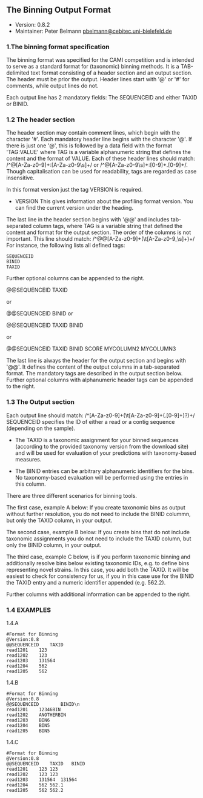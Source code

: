 ## The Binning Output Format

  * Version:    0.8.2
  * Maintainer: Peter Belmann <pbelmann@cebitec.uni-bielefeld.de>

### 1.The binning format specification

The binning format was specified for the CAMI competition and is intended to serve
as a standard format for (taxonomic) binning methods. It is a TAB-delimited
text format consisting of a header section and an output section. The header
must be prior the output. Header lines start with '@' or '#' for comments,
while output lines do not.

Each output line has 2 mandatory fields: The SEQUENCEID and either TAXID or
BINID.

### 1.2 The header section

The header section may contain comment lines, which begin with the character
'#'. Each mandatory header line begins with the character '@'. If there is just
one '@', this is followed by a data field with the format 'TAG:VALUE' where TAG
is a variable alphanumeric string that defines the content and the format of
VALUE. Each of these header lines should match:
/^\@[A-Za-z0-9]+\:[A-Za-z0-9\s]+/ or /^\@[A-Za-z0-9\s]+\:[0-9]+\.[0-9]+/.
Though capitalisation can be used for readability, tags are regarded as case
insensitive.

In this format version just the tag VERSION is required.

  * VERSION This gives information about the profiling format version. You can
    find the current version under the heading.

The last line in the header section begins with '@@' and includes tab-separated
column tags, where TAG is a variable string that defined the content and format
for the output section. The order of the columns is not important. This line
should match: /^\@\@[A-Za-z0-9]+(\t[A-Za-z0-9\_\s]+)+/ For instance, the
following lists all defined tags:

    SEQUENCEID
    BINID
    TAXID

Further optional columns can be appended to the right.

  @@SEQUENCEID	TAXID

or

  @@SEQUENCEID	BINID
or

  @@SEQUENCEID	TAXID	BINID

or

  @@SEQUENCEID	TAXID	BINID	SCORE	MYCOLUMN2	MYCOLUMN3

The last line is always the header for the output section and begins with '@@'.
It defines the content of the output columns in a tab-separated format. The
mandatory tags are described in the output section below. Further optional
columns with alphanumeric header tags can be appended to the right.

### 1.3 The Output section

Each output line should match: /^[A-Za-z0-9]+(\t[A-Za-z0-9]+(\.[0-9]+)?)+/
SEQUENCEID specifies the ID of either a read or a contig sequence (depending on
the sample).

  * The TAXID is a taxonomic assignment for your binned sequences (according to
    the provided taxonomy version from the download site) and will be used for
    evaluation of your predictions with taxonomy-based measures.

  * The BINID entries can be arbitrary alphanumeric identifiers for the bins.
    No taxonomy-based evaluation will be performed using the entries in this
    column.

There are three different scenarios for binning tools.

The first case, example A below: If you create taxonomic bins as output without
further resolution, you do not need to include the BINID colummn, but only the
TAXID column, in your output.

The second case, example B below: If you create bins that do not include
taxonomic assignments you do not need to include the TAXID column, but only the
BINID column, in your output.

The third case, example C below, is if you perform taxonomic binning and
additionally resolve bins below existing taxonomic IDs, e.g. to define bins
representing novel strains. In this case, you add both the TAXID. It will be
easiest to check for consistency for us, if you in this case use for the BINID
the TAXID entry and a numeric identifier appended (e.g. 562.2).

Further columns with additional information can be appended to the right.

### 1.4 EXAMPLES

1.4.A
```
#Format for Binning
@Version:0.8
@@SEQUENCEID	TAXID
read1201	123
read1202	123
read1203	131564
read1204	562
read1205	562
```
1.4.B
```
#Format for Binning
@Version:0.8
@@SEQUENCEID		BINID\n
read1201	12346BIN
read1202	ANOTHERBIN
read1203	BIN6
read1204	BIN5
read1205	BIN5
```
1.4.C
```
#Format for Binning
@Version:0.8
@@SEQUENCEID	TAXID	BINID
read1201	123	123
read1202	123	123
read1203	131564	131564
read1204	562	562.1
read1205	562	562.2
```
